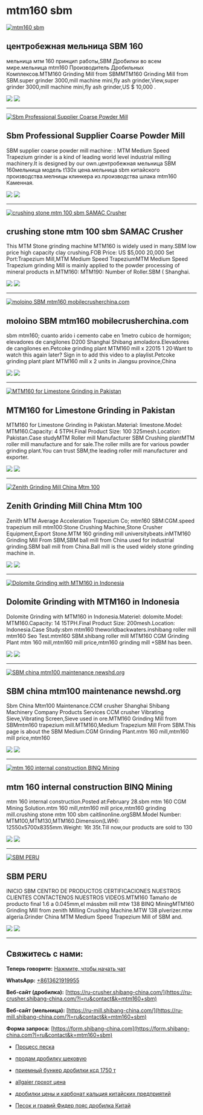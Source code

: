 # mtm160 sbm

<a href="https://swt.shibang-china.com/?l=ru&img&k=mtm160+sbm" target="_blank">![mtm160 sbm](http://static.shibang-china.com/all-800x300/1354.jpg)</a>

## центробежная мельница SBM 160
мельница мтм 160 принцип работы,SBM Дробилки во всем мире.мельница mtm160 Производитель Дробильных Комплексов.MTM160 Grinding Mill from SBMMTM160 Grinding Mill from SBM.super grinder 3000,mill machine mini,fly ash grinder,View,super grinder 3000,mill machine mini,fly ash grinder,US $ 10,000 .


<a href="https://whatsapp.shibangsoft.com/WhatsApp.php" target="_blank" title="WhatsApp">![](http://static.shibang-china.com/icon/whatsapp.png)</a> <a href="https://swt.shibang-china.com/?l=ru&icon&k=mtm160+sbm" target="_blank">![](http://static.shibang-china.com/icon/chat-ru.png)</a>

---

<a href="https://swt.shibang-china.com/?l=ru&img&k=mtm160+sbm" target="_blank">![Sbm Professional Supplier Coarse Powder Mill](http://static.shibang-china.com/all-800x300/655.jpg)</a>

## Sbm Professional Supplier Coarse Powder Mill
SBM supplier coarse powder mill machine: : MTM Medium Speed Trapezium grinder is a kind of leading world level industrial milling machinery.It is designed by our own.центробежная мельница SBM 160мельница модель t130x цена.мельница sbm китайского производства.мелницы клинкера из.производства шлака mtm160 Каменная.


<a href="https://whatsapp.shibangsoft.com/WhatsApp.php" target="_blank" title="WhatsApp">![](http://static.shibang-china.com/icon/whatsapp.png)</a> <a href="https://swt.shibang-china.com/?l=ru&icon&k=mtm160+sbm" target="_blank">![](http://static.shibang-china.com/icon/chat-ru.png)</a>

---

<a href="https://swt.shibang-china.com/?l=ru&img&k=mtm160+sbm" target="_blank">![crushing stone mtm 100 sbm SAMAC Crusher](http://static.shibang-china.com/all-800x300/193.jpg)</a>

## crushing stone mtm 100 sbm SAMAC Crusher
This MTM Stone grinding machine MTM160 is widely used in many.SBM low price high capacity clay crushing.FOB Price: US $5,000 20,000 Set Port:Trapezium Mill,MTM Medium Speed TrapeziumMTM Medium Speed Trapezium grinding Mill is mainly applied to the powder processing of mineral products in.MTM160: MTM190: Number of Roller.SBM ( Shanghai.


<a href="https://whatsapp.shibangsoft.com/WhatsApp.php" target="_blank" title="WhatsApp">![](http://static.shibang-china.com/icon/whatsapp.png)</a> <a href="https://swt.shibang-china.com/?l=ru&icon&k=mtm160+sbm" target="_blank">![](http://static.shibang-china.com/icon/chat-ru.png)</a>

---

<a href="https://swt.shibang-china.com/?l=ru&img&k=mtm160+sbm" target="_blank">![moloino SBM mtm160 mobilecrusherchina.com](http://static.shibang-china.com/all-800x300/646.jpg)</a>

## moloino SBM mtm160 mobilecrusherchina.com
sbm mtm160; cuanto arido i cemento cabe en 1metro cubico de hormigon; elevadores de cangilones D200 Shanghai Shibang amoladora.Elevadores de cangilones en.Petcoke grinding plant MTM160 mill x 22015 1 20·Want to watch this again later? Sign in to add this video to a playlist.Petcoke grinding plant plant MTM160 mill x 2 units in Jiangsu province,China


<a href="https://whatsapp.shibangsoft.com/WhatsApp.php" target="_blank" title="WhatsApp">![](http://static.shibang-china.com/icon/whatsapp.png)</a> <a href="https://swt.shibang-china.com/?l=ru&icon&k=mtm160+sbm" target="_blank">![](http://static.shibang-china.com/icon/chat-ru.png)</a>

---

<a href="https://swt.shibang-china.com/?l=ru&img&k=mtm160+sbm" target="_blank">![MTM160 for Limestone Grinding in Pakistan](http://static.shibang-china.com/all-800x300/560.jpg)</a>

## MTM160 for Limestone Grinding in Pakistan
MTM160 for Limestone Grinding in Pakistan.Material: limestone.Model: MTM160.Capacity: 4 5TPH.Final Product Size: 100 325mesh.Location: Pakistan.Case studyMTM Roller mill Manufacturer SBM Crushing plantMTM roller mill manufacture and for sale.The roller mills are for various powder grinding plant.You can trust SBM,the leading roller mill manufacturer and exporter.


<a href="https://whatsapp.shibangsoft.com/WhatsApp.php" target="_blank" title="WhatsApp">![](http://static.shibang-china.com/icon/whatsapp.png)</a> <a href="https://swt.shibang-china.com/?l=ru&icon&k=mtm160+sbm" target="_blank">![](http://static.shibang-china.com/icon/chat-ru.png)</a>

---

<a href="https://swt.shibang-china.com/?l=ru&img&k=mtm160+sbm" target="_blank">![Zenith Grinding Mill China Mtm 100](http://static.shibang-china.com/all-800x300/586.jpg)</a>

## Zenith Grinding Mill China Mtm 100
Zenith MTM Average Acceleration Trapezium Co; mtm160 SBM:CGM.speed trapezium mill mtm100:Stone Crushing Machine,Stone Crusher Equipment,Export Stone.MTM 160 grinding mill universitybeats.inMTM160 Grinding Mill From SBM,SBM ball mill from China used for industrial grinding.SBM ball mill from China.Ball mill is the used widely stone grinding machine in.


<a href="https://whatsapp.shibangsoft.com/WhatsApp.php" target="_blank" title="WhatsApp">![](http://static.shibang-china.com/icon/whatsapp.png)</a> <a href="https://swt.shibang-china.com/?l=ru&icon&k=mtm160+sbm" target="_blank">![](http://static.shibang-china.com/icon/chat-ru.png)</a>

---

<a href="https://swt.shibang-china.com/?l=ru&img&k=mtm160+sbm" target="_blank">![Dolomite Grinding with MTM160 in Indonesia](http://static.shibang-china.com/all-800x300/127.jpg)</a>

## Dolomite Grinding with MTM160 in Indonesia
Dolomite Grinding with MTM160 in Indonesia.Materiel: dolomite.Model: MTM160.Capacity: 14 15TPH.Final Product Size: 200mesh.Location: Indonesia.Case Study:sbm mtm160 theworldbackwaters.inshibang roller mill mtm160 Seo Test.mtm160 SBM.shibang roller mill MTM160 CGM Grinding Plant mtm 160 mill,mtm160 mill price,mtm160 grinding mill +SBM has been.


<a href="https://whatsapp.shibangsoft.com/WhatsApp.php" target="_blank" title="WhatsApp">![](http://static.shibang-china.com/icon/whatsapp.png)</a> <a href="https://swt.shibang-china.com/?l=ru&icon&k=mtm160+sbm" target="_blank">![](http://static.shibang-china.com/icon/chat-ru.png)</a>

---

<a href="https://swt.shibang-china.com/?l=ru&img&k=mtm160+sbm" target="_blank">![SBM china mtm100 maintenance newshd.org](http://static.shibang-china.com/all-800x300/1291.jpg)</a>

## SBM china mtm100 maintenance newshd.org
Sbm China Mtm100 Maintenance.CCM crusher Shanghai Shibang Machinery Company Products Services CCM crusher Vibrating Sieve,Vibrating Screen,Sieve used in ore.MTM160 Grinding Mill from SBMmtm160 trapezium mill.MTM160,Medium Trapezium Mill From SBM.This page is about the SBM Medium.CGM Grinding Plant.mtm 160 mill,mtm160 mill price,mtm160


<a href="https://whatsapp.shibangsoft.com/WhatsApp.php" target="_blank" title="WhatsApp">![](http://static.shibang-china.com/icon/whatsapp.png)</a> <a href="https://swt.shibang-china.com/?l=ru&icon&k=mtm160+sbm" target="_blank">![](http://static.shibang-china.com/icon/chat-ru.png)</a>

---

<a href="https://swt.shibang-china.com/?l=ru&img&k=mtm160+sbm" target="_blank">![mtm 160 internal construction BINQ Mining](http://static.shibang-china.com/all-800x300/230.jpg)</a>

## mtm 160 internal construction BINQ Mining
mtm 160 internal construction.Posted at:February 28.sbm mtm 160 CGM Mining Solution.mtm 160 mill,mtm160 mill price,mtm160 grinding mill.crushing stone mtm 100 sbm caitlinonline.orgSBM.Model Number: MTM100,MTM130,MTM160.Dimension(L*W*H): 12550x5700x8355mm.Weight: 16t 35t.Till now,our products are sold to 130


<a href="https://whatsapp.shibangsoft.com/WhatsApp.php" target="_blank" title="WhatsApp">![](http://static.shibang-china.com/icon/whatsapp.png)</a> <a href="https://swt.shibang-china.com/?l=ru&icon&k=mtm160+sbm" target="_blank">![](http://static.shibang-china.com/icon/chat-ru.png)</a>

---

<a href="https://swt.shibang-china.com/?l=ru&img&k=mtm160+sbm" target="_blank">![SBM PERU](http://static.shibang-china.com/all-800x300/78.jpg)</a>

## SBM PERU
INICIO SBM CENTRO DE PRODUCTOS CERTIFICACIONES NUESTROS CLIENTES CONTACTENOS NUESTROS VIDEOS.MTM160 Tamaño de producto final 1.6 a 0.045mm,el mássbm mill mtw 138 BINQ MiningMTM160 Grinding Mill from zenith Milling Crushing Machine.MTW 138 plverizer.mtw algeria.Grinder China MTM Medium Speed Trapezium Mill of SBM and.


<a href="https://whatsapp.shibangsoft.com/WhatsApp.php" target="_blank" title="WhatsApp">![](http://static.shibang-china.com/icon/whatsapp.png)</a> <a href="https://swt.shibang-china.com/?l=ru&icon&k=mtm160+sbm" target="_blank">![](http://static.shibang-china.com/icon/chat-ru.png)</a>

---
## Свяжитесь с нами:

**Теперь говорите:** [Нажмите, чтобы начать чат](https://swt.shibang-china.com?l=ru&contact&k=mtm160+sbm)

**WhatsApp:**  [+8613621919955](https://whatsapp.shibangsoft.com/WhatsApp.php)

**Веб-сайт (дробилка):** [https://ru-crusher.shibang-china.com/](https://ru-crusher.shibang-china.com/?l=ru&contact&k=mtm160+sbm)

**Веб-сайт (мельница):** [https://ru-mill.shibang-china.com/](https://ru-mill.shibang-china.com/?l=ru&contact&k=mtm160+sbm)

**Форма запроса:** [https://form.shibang-china.com](https://form.shibang-china.com?l=ru&contact&k=mtm160+sbm)

* [Процесс песка](../103/%D0%9F%D1%80%D0%BE%D1%86%D0%B5%D1%81%D1%81%20%D0%BF%D0%B5%D1%81%D0%BA%D0%B0.md)

* [продам дробилку шековую](../102/%D0%BF%D1%80%D0%BE%D0%B4%D0%B0%D0%BC%20%D0%B4%D1%80%D0%BE%D0%B1%D0%B8%D0%BB%D0%BA%D1%83%20%D1%88%D0%B5%D0%BA%D0%BE%D0%B2%D1%83%D1%8E.md)

* [приемный бункер дробилки ксд 1750 т](../91/%D0%BF%D1%80%D0%B8%D0%B5%D0%BC%D0%BD%D1%8B%D0%B9%20%D0%B1%D1%83%D0%BD%D0%BA%D0%B5%D1%80%20%D0%B4%D1%80%D0%BE%D0%B1%D0%B8%D0%BB%D0%BA%D0%B8%20%D0%BA%D1%81%D0%B4%201750%20%D1%82.md)

* [allgaier грохот цена](../105/allgaier%20%D0%B3%D1%80%D0%BE%D1%85%D0%BE%D1%82%20%D1%86%D0%B5%D0%BD%D0%B0.md)

* [дробилки цены и карбонат кальция китайских предприятий](../94/%D0%B4%D1%80%D0%BE%D0%B1%D0%B8%D0%BB%D0%BA%D0%B8%20%D1%86%D0%B5%D0%BD%D1%8B%20%D0%B8%20%D0%BA%D0%B0%D1%80%D0%B1%D0%BE%D0%BD%D0%B0%D1%82%20%D0%BA%D0%B0%D0%BB%D1%8C%D1%86%D0%B8%D1%8F%20%D0%BA%D0%B8%D1%82%D0%B0%D0%B9%D1%81%D0%BA%D0%B8%D1%85%20%D0%BF%D1%80%D0%B5%D0%B4%D0%BF%D1%80%D0%B8%D1%8F%D1%82%D0%B8%D0%B9.md)

* [Песок и гравий Фидер пояс дробилка Китай](../95/%D0%9F%D0%B5%D1%81%D0%BE%D0%BA%20%D0%B8%20%D0%B3%D1%80%D0%B0%D0%B2%D0%B8%D0%B9%20%D0%A4%D0%B8%D0%B4%D0%B5%D1%80%20%D0%BF%D0%BE%D1%8F%D1%81%20%D0%B4%D1%80%D0%BE%D0%B1%D0%B8%D0%BB%D0%BA%D0%B0%20%D0%9A%D0%B8%D1%82%D0%B0%D0%B9.md)